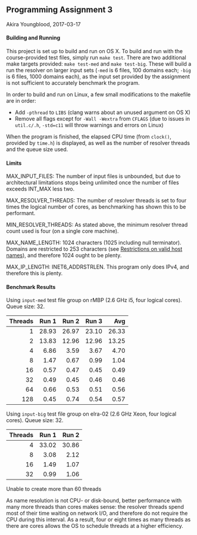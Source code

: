 ## Programming Assignment 3

Akira Youngblood, 2017-03-17

#### Building and Running

This project is set up to build and run on OS X. To build and run with the course-provided test files, simply run `make test`. There are two additional make targets provided: `make test-med` and `make test-big`. These will build a run the resolver on larger input sets (`-med` is 6 files, 100 domains each; `-big` is 6 files, 1000 domains each), as the input set provided by the assignment is not sufficient to accurately benchmark the program.

In order to build and run on Linux, a few small modifications to the makefile are in order:

* Add `-pthread` to `LIBS` (clang warns about an unused argument on OS X)
* Remove all flags except for `-Wall -Wextra` from `CFLAGS` (due to issues in `util.c/.h`, `-std=c11` will throw warnings and errors on Linux)

When the program is finished, the elapsed CPU time (from `clock()`, provided by `time.h`) is displayed, as well as the number of resolver threads and the queue size used.

#### Limits

MAX_INPUT_FILES: The number of input files is unbounded, but due to architectural limitations stops being unlimited once the number of files exceeds INT_MAX less two.

MAX_RESOLVER_THREADS: The number of resolver threads is set to four times the logical number of cores, as benchmarking has shown this to be performant.

MIN_RESOLVER_THREADS: As stated above, the minimum resolver thread count used is four (on a single core machine).

MAX_NAME_LENGTH: 1024 characters (1025 including null terminator). Domains are restricted to 253 characters (see [Restrictions on valid host names](https://en.wikipedia.org/wiki/Hostname#Restrictions_on_valid_host_names)), and therefore 1024 ought to be plenty.

MAX_IP_LENGTH: INET6_ADDRSTRLEN. This program only does IPv4, and therefore this is plenty.

#### Benchmark Results

Using `input-med` test file group on rMBP (2.6 GHz i5, four logical cores). Queue size: 32.

| Threads | Run 1 | Run 2 | Run 3 | Avg   |
|--------:|------:|------:|------:|------:|
| 1       | 28.93 | 26.97 | 23.10 | 26.33 |
| 2       | 13.83 | 12.96 | 12.96 | 13.25 |
| 4       | 6.86  | 3.59  | 3.67  | 4.70  |
| 8       | 1.47  | 0.67  | 0.99  | 1.04  |
| 16      | 0.57  | 0.47  | 0.45  | 0.49  |
| 32      | 0.49  | 0.45  | 0.46  | 0.46  |
| 64      | 0.66  | 0.53  | 0.51  | 0.56  |
| 128     | 0.45  | 0.74  | 0.54  | 0.57  |

Using `input-big` test file group on elra-02 (2.6 GHz Xeon, four logical cores). Queue size: 32.

| Threads | Run 1 | Run 2 |
|--------:|------:|------:|
| 4       | 33.02 | 30.86 |
| 8       | 3.08  | 2.12  |
| 16      | 1.49  | 1.07  |
| 32      | 0.99  | 1.06  |

Unable to create more than 60 threads

As name resolution is not CPU- or disk-bound, better performance with many more threads than cores makes sense: the resolver threads spend most of their time waiting on network I/O, and therefore do not require the CPU during this interval. As a result, four or eight times as many threads as there are cores allows the OS to schedule threads at a higher efficiency.
